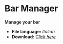 # Bar Manager
**Manage your bar**

- **File language:** *Italian*
- **Download:** *[Click here](https://github.com/denilson-polonio/bottle-pet-recycler/releases/tag/bottle-pet-recycler)*
